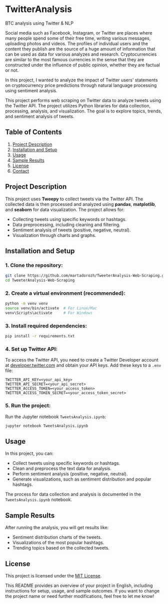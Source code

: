 # TwitterAnalysis
BTC analysis using Twitter &amp; NLP

Social media such as Facebook, Instagram, or Twitter are places where many people spend some of their free time, writing various messages, uploading photos and videos. The profiles of individual users and the content they publish are the source of a huge amount of information that can be used as data for various analyzes and research. Cryptocurrencies are similar to the most famous currencies in the sense that they are constructed under the influence of public opinion, whether they are factual or not.

In this project, I wanted to analyze the impact of Twitter users' statements on cryptocurrency price predictions through natural language processing using sentiment analysis.

This project performs web scraping on Twitter data to analyze tweets using the Twitter API. The project utilizes Python libraries for data collection, processing, analysis, and visualization. The goal is to explore topics, trends, and sentiment analysis of tweets.

## Table of Contents

1. [Project Description](#project-description)
2. [Installation and Setup](#installation-and-setup)
3. [Usage](#usage)
4. [Sample Results](#sample-results)
5. [License](#license)
6. [Contact](#contact)

## Project Description

This project uses **Tweepy** to collect tweets via the Twitter API. The collected data is then processed and analyzed using **pandas**, **matplotlib**, and **seaborn** for data visualization. The project allows for:

- Collecting tweets using specific keywords or hashtags.
- Data preprocessing, including cleaning and filtering.
- Sentiment analysis of tweets (positive, negative, neutral).
- Visualization through charts and graphs.

## Installation and Setup

### 1. Clone the repository:

```bash
git clone https://github.com/martadorozh/TweeterAnalysis-Web-Scraping.git
cd TweeterAnalysis-Web-Scraping
```

### 2. Create a virtual environment (recommended):

```bash
python -m venv venv
source venv/bin/activate  # For Linux/Mac
venv\Scripts\activate     # For Windows
```

### 3. Install required dependencies:

```bash
pip install -r requirements.txt
```

### 4. Set up Twitter API:

To access the Twitter API, you need to create a Twitter Developer account at [developer.twitter.com](https://developer.twitter.com/) and obtain your API keys. Add these keys to a `.env` file:

```
TWITTER_API_KEY=<your_api_key>
TWITTER_API_SECRET=<your_api_secret>
TWITTER_ACCESS_TOKEN=<your_access_token>
TWITTER_ACCESS_TOKEN_SECRET=<your_access_token_secret>
```

### 5. Run the project:

Run the Jupyter notebook `TweetsAnalysis.ipynb`:

```bash
jupyter notebook TweetsAnalysis.ipynb
```

## Usage

In this project, you can:

- Collect tweets using specific keywords or hashtags.
- Clean and preprocess the text data for analysis.
- Perform sentiment analysis (positive, negative, neutral).
- Generate visualizations, such as sentiment distribution and popular hashtags.

The process for data collection and analysis is documented in the `TweetsAnalysis.ipynb` notebook.

## Sample Results

After running the analysis, you will get results like:

- Sentiment distribution charts of the tweets.
- Visualizations of the most popular hashtags.
- Trending topics based on the collected tweets.

## License

This project is licensed under the [MIT License](LICENSE).

This README provides an overview of your project in English, including instructions for setup, usage, and sample outcomes. If you want to change the project name or need further modifications, feel free to let me know!
